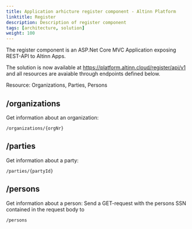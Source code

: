 ```yaml
---
title: Application arhicture register component - Altinn Platform
linktitle: Register
description: Description of register component
tags: [architecture, solution]
weight: 100
---
```


The register component is an ASP.Net Core MVC Application exposing REST-API to Altinn Apps.

The solution is now available at https://platform.altinn.cloud/register/api/v1 and all resources are avaiable through endpoints defined below.

Resource: Organizations, Parties, Persons

## /organizations

Get information about an organization:

```http
/organizations/{orgNr}
```


## /parties

Get information about a party:

```http
/parties/{partyId}
```

## /persons

Get information about a person:
Send a GET-request with the persons SSN contained in the request body to
```http
/persons

```